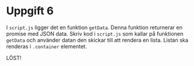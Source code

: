 # Uppgift 6

I `script.js` ligger det en funktion `getData`. Denna funktion returnerar en promise med JSON data. Skriv kod i `script.js` som kallar på funktionen `getData` och använder datan den skickar till att rendera en lista. Listan ska renderas i `.container` elementet.

LÖST!
